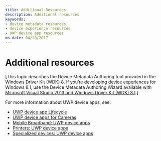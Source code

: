 ```yaml
---
title: Additional Resources
description: Additional resources
keywords:
- device metadata resources
- device experience resources
- UWP device app resources
ms.date: 04/20/2017
---
```


# Additional resources

\[This topic describes the Device Metadata Authoring tool provided in the Windows Driver Kit (WDK) 8. If you’re developing device experiences for Windows 8.1, use the Device Metadata Authoring Wizard available with [Microsoft Visual Studio 2013 and Windows Driver Kit (WDK) 8.1](../other-wdk-downloads.md).\]

For more information about UWP device apps, see:

- [UWP device app Lifecycle](../devapps/the-workflow.md)
- [UWP device apps for Cameras](../devapps/uwp-device-apps-for-webcams.md)
- [Mobile Broadband: UWP device apps](../mobilebroadband/uwp-mobile-broadband-apps.md)
- [Printers: UWP device apps](../devapps/uwp-device-apps-for-printers.md)
- [Specialized devices: UWP device apps](../devapps/uwp-device-apps-for-specialized-devices.md)
